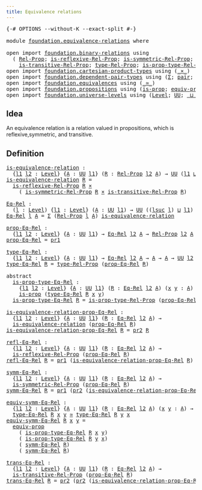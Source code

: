 ```yaml
---
title: Equivalence relations
---
```


<pre class="Agda"><a id="47" class="Symbol">{-#</a> <a id="51" class="Keyword">OPTIONS</a> <a id="59" class="Pragma">--without-K</a> <a id="71" class="Pragma">--exact-split</a> <a id="85" class="Symbol">#-}</a>

<a id="90" class="Keyword">module</a> <a id="97" href="foundation.equivalence-relations.html" class="Module">foundation.equivalence-relations</a> <a id="130" class="Keyword">where</a>

<a id="137" class="Keyword">open</a> <a id="142" class="Keyword">import</a> <a id="149" href="foundation.binary-relations.html" class="Module">foundation.binary-relations</a> <a id="177" class="Keyword">using</a>
  <a id="185" class="Symbol">(</a> <a id="187" href="foundation.binary-relations.html#768" class="Function">Rel-Prop</a><a id="195" class="Symbol">;</a> <a id="197" href="foundation.binary-relations.html#1614" class="Function">is-reflexive-Rel-Prop</a><a id="218" class="Symbol">;</a> <a id="220" href="foundation.binary-relations.html#1766" class="Function">is-symmetric-Rel-Prop</a><a id="241" class="Symbol">;</a>
    <a id="247" href="foundation.binary-relations.html#1942" class="Function">is-transitive-Rel-Prop</a><a id="269" class="Symbol">;</a> <a id="271" href="foundation.binary-relations.html#875" class="Function">type-Rel-Prop</a><a id="284" class="Symbol">;</a> <a id="286" href="foundation.binary-relations.html#1003" class="Function">is-prop-type-Rel-Prop</a><a id="307" class="Symbol">)</a>
<a id="309" class="Keyword">open</a> <a id="314" class="Keyword">import</a> <a id="321" href="foundation.cartesian-product-types.html" class="Module">foundation.cartesian-product-types</a> <a id="356" class="Keyword">using</a> <a id="362" class="Symbol">(</a><a id="363" href="foundation-core.cartesian-product-types.html#590" class="Function Operator">_×_</a><a id="366" class="Symbol">)</a>
<a id="368" class="Keyword">open</a> <a id="373" class="Keyword">import</a> <a id="380" href="foundation.dependent-pair-types.html" class="Module">foundation.dependent-pair-types</a> <a id="412" class="Keyword">using</a> <a id="418" class="Symbol">(</a><a id="419" href="foundation-core.dependent-pair-types.html#515" class="Record">Σ</a><a id="420" class="Symbol">;</a> <a id="422" href="foundation-core.dependent-pair-types.html#588" class="InductiveConstructor">pair</a><a id="426" class="Symbol">;</a> <a id="428" href="foundation-core.dependent-pair-types.html#605" class="Field">pr1</a><a id="431" class="Symbol">;</a> <a id="433" href="foundation-core.dependent-pair-types.html#617" class="Field">pr2</a><a id="436" class="Symbol">)</a>
<a id="438" class="Keyword">open</a> <a id="443" class="Keyword">import</a> <a id="450" href="foundation.equivalences.html" class="Module">foundation.equivalences</a> <a id="474" class="Keyword">using</a> <a id="480" class="Symbol">(</a><a id="481" href="foundation-core.equivalences.html#1621" class="Function Operator">_≃_</a><a id="484" class="Symbol">)</a>
<a id="486" class="Keyword">open</a> <a id="491" class="Keyword">import</a> <a id="498" href="foundation.propositions.html" class="Module">foundation.propositions</a> <a id="522" class="Keyword">using</a> <a id="528" class="Symbol">(</a><a id="529" href="foundation-core.propositions.html#1309" class="Function">is-prop</a><a id="536" class="Symbol">;</a> <a id="538" href="foundation-core.propositions.html#3958" class="Function">equiv-prop</a><a id="548" class="Symbol">)</a>
<a id="550" class="Keyword">open</a> <a id="555" class="Keyword">import</a> <a id="562" href="foundation.universe-levels.html" class="Module">foundation.universe-levels</a> <a id="589" class="Keyword">using</a> <a id="595" class="Symbol">(</a><a id="596" href="Agda.Primitive.html#597" class="Postulate">Level</a><a id="601" class="Symbol">;</a> <a id="603" href="foundation-core.universe-levels.html#235" class="Primitive">UU</a><a id="605" class="Symbol">;</a> <a id="607" href="Agda.Primitive.html#810" class="Primitive Operator">_⊔_</a><a id="610" class="Symbol">;</a> <a id="612" href="Agda.Primitive.html#780" class="Primitive">lsuc</a><a id="616" class="Symbol">)</a>
</pre>
## Idea

An equivalence relation is a relation valued in propositions, which is reflexive,symmetric, and transitive.

## Definition

<pre class="Agda"><a id="is-equivalence-relation"></a><a id="764" href="foundation.equivalence-relations.html#764" class="Function">is-equivalence-relation</a> <a id="788" class="Symbol">:</a>
  <a id="792" class="Symbol">{</a><a id="793" href="foundation.equivalence-relations.html#793" class="Bound">l1</a> <a id="796" href="foundation.equivalence-relations.html#796" class="Bound">l2</a> <a id="799" class="Symbol">:</a> <a id="801" href="Agda.Primitive.html#597" class="Postulate">Level</a><a id="806" class="Symbol">}</a> <a id="808" class="Symbol">{</a><a id="809" href="foundation.equivalence-relations.html#809" class="Bound">A</a> <a id="811" class="Symbol">:</a> <a id="813" href="foundation-core.universe-levels.html#235" class="Primitive">UU</a> <a id="816" href="foundation.equivalence-relations.html#793" class="Bound">l1</a><a id="818" class="Symbol">}</a> <a id="820" class="Symbol">(</a><a id="821" href="foundation.equivalence-relations.html#821" class="Bound">R</a> <a id="823" class="Symbol">:</a> <a id="825" href="foundation.binary-relations.html#768" class="Function">Rel-Prop</a> <a id="834" href="foundation.equivalence-relations.html#796" class="Bound">l2</a> <a id="837" href="foundation.equivalence-relations.html#809" class="Bound">A</a><a id="838" class="Symbol">)</a> <a id="840" class="Symbol">→</a> <a id="842" href="foundation-core.universe-levels.html#235" class="Primitive">UU</a> <a id="845" class="Symbol">(</a><a id="846" href="foundation.equivalence-relations.html#793" class="Bound">l1</a> <a id="849" href="Agda.Primitive.html#810" class="Primitive Operator">⊔</a> <a id="851" href="foundation.equivalence-relations.html#796" class="Bound">l2</a><a id="853" class="Symbol">)</a>
<a id="855" href="foundation.equivalence-relations.html#764" class="Function">is-equivalence-relation</a> <a id="879" href="foundation.equivalence-relations.html#879" class="Bound">R</a> <a id="881" class="Symbol">=</a>
  <a id="885" href="foundation.binary-relations.html#1614" class="Function">is-reflexive-Rel-Prop</a> <a id="907" href="foundation.equivalence-relations.html#879" class="Bound">R</a> <a id="909" href="foundation-core.cartesian-product-types.html#590" class="Function Operator">×</a>
    <a id="915" class="Symbol">(</a> <a id="917" href="foundation.binary-relations.html#1766" class="Function">is-symmetric-Rel-Prop</a> <a id="939" href="foundation.equivalence-relations.html#879" class="Bound">R</a> <a id="941" href="foundation-core.cartesian-product-types.html#590" class="Function Operator">×</a> <a id="943" href="foundation.binary-relations.html#1942" class="Function">is-transitive-Rel-Prop</a> <a id="966" href="foundation.equivalence-relations.html#879" class="Bound">R</a><a id="967" class="Symbol">)</a>

<a id="Eq-Rel"></a><a id="970" href="foundation.equivalence-relations.html#970" class="Function">Eq-Rel</a> <a id="977" class="Symbol">:</a>
  <a id="981" class="Symbol">(</a><a id="982" href="foundation.equivalence-relations.html#982" class="Bound">l</a> <a id="984" class="Symbol">:</a> <a id="986" href="Agda.Primitive.html#597" class="Postulate">Level</a><a id="991" class="Symbol">)</a> <a id="993" class="Symbol">{</a><a id="994" href="foundation.equivalence-relations.html#994" class="Bound">l1</a> <a id="997" class="Symbol">:</a> <a id="999" href="Agda.Primitive.html#597" class="Postulate">Level</a><a id="1004" class="Symbol">}</a> <a id="1006" class="Symbol">(</a><a id="1007" href="foundation.equivalence-relations.html#1007" class="Bound">A</a> <a id="1009" class="Symbol">:</a> <a id="1011" href="foundation-core.universe-levels.html#235" class="Primitive">UU</a> <a id="1014" href="foundation.equivalence-relations.html#994" class="Bound">l1</a><a id="1016" class="Symbol">)</a> <a id="1018" class="Symbol">→</a> <a id="1020" href="foundation-core.universe-levels.html#235" class="Primitive">UU</a> <a id="1023" class="Symbol">((</a><a id="1025" href="Agda.Primitive.html#780" class="Primitive">lsuc</a> <a id="1030" href="foundation.equivalence-relations.html#982" class="Bound">l</a><a id="1031" class="Symbol">)</a> <a id="1033" href="Agda.Primitive.html#810" class="Primitive Operator">⊔</a> <a id="1035" href="foundation.equivalence-relations.html#994" class="Bound">l1</a><a id="1037" class="Symbol">)</a>
<a id="1039" href="foundation.equivalence-relations.html#970" class="Function">Eq-Rel</a> <a id="1046" href="foundation.equivalence-relations.html#1046" class="Bound">l</a> <a id="1048" href="foundation.equivalence-relations.html#1048" class="Bound">A</a> <a id="1050" class="Symbol">=</a> <a id="1052" href="foundation-core.dependent-pair-types.html#515" class="Record">Σ</a> <a id="1054" class="Symbol">(</a><a id="1055" href="foundation.binary-relations.html#768" class="Function">Rel-Prop</a> <a id="1064" href="foundation.equivalence-relations.html#1046" class="Bound">l</a> <a id="1066" href="foundation.equivalence-relations.html#1048" class="Bound">A</a><a id="1067" class="Symbol">)</a> <a id="1069" href="foundation.equivalence-relations.html#764" class="Function">is-equivalence-relation</a>

<a id="prop-Eq-Rel"></a><a id="1094" href="foundation.equivalence-relations.html#1094" class="Function">prop-Eq-Rel</a> <a id="1106" class="Symbol">:</a>
  <a id="1110" class="Symbol">{</a><a id="1111" href="foundation.equivalence-relations.html#1111" class="Bound">l1</a> <a id="1114" href="foundation.equivalence-relations.html#1114" class="Bound">l2</a> <a id="1117" class="Symbol">:</a> <a id="1119" href="Agda.Primitive.html#597" class="Postulate">Level</a><a id="1124" class="Symbol">}</a> <a id="1126" class="Symbol">{</a><a id="1127" href="foundation.equivalence-relations.html#1127" class="Bound">A</a> <a id="1129" class="Symbol">:</a> <a id="1131" href="foundation-core.universe-levels.html#235" class="Primitive">UU</a> <a id="1134" href="foundation.equivalence-relations.html#1111" class="Bound">l1</a><a id="1136" class="Symbol">}</a> <a id="1138" class="Symbol">→</a> <a id="1140" href="foundation.equivalence-relations.html#970" class="Function">Eq-Rel</a> <a id="1147" href="foundation.equivalence-relations.html#1114" class="Bound">l2</a> <a id="1150" href="foundation.equivalence-relations.html#1127" class="Bound">A</a> <a id="1152" class="Symbol">→</a> <a id="1154" href="foundation.binary-relations.html#768" class="Function">Rel-Prop</a> <a id="1163" href="foundation.equivalence-relations.html#1114" class="Bound">l2</a> <a id="1166" href="foundation.equivalence-relations.html#1127" class="Bound">A</a>
<a id="1168" href="foundation.equivalence-relations.html#1094" class="Function">prop-Eq-Rel</a> <a id="1180" class="Symbol">=</a> <a id="1182" href="foundation-core.dependent-pair-types.html#605" class="Field">pr1</a>

<a id="type-Eq-Rel"></a><a id="1187" href="foundation.equivalence-relations.html#1187" class="Function">type-Eq-Rel</a> <a id="1199" class="Symbol">:</a>
  <a id="1203" class="Symbol">{</a><a id="1204" href="foundation.equivalence-relations.html#1204" class="Bound">l1</a> <a id="1207" href="foundation.equivalence-relations.html#1207" class="Bound">l2</a> <a id="1210" class="Symbol">:</a> <a id="1212" href="Agda.Primitive.html#597" class="Postulate">Level</a><a id="1217" class="Symbol">}</a> <a id="1219" class="Symbol">{</a><a id="1220" href="foundation.equivalence-relations.html#1220" class="Bound">A</a> <a id="1222" class="Symbol">:</a> <a id="1224" href="foundation-core.universe-levels.html#235" class="Primitive">UU</a> <a id="1227" href="foundation.equivalence-relations.html#1204" class="Bound">l1</a><a id="1229" class="Symbol">}</a> <a id="1231" class="Symbol">→</a> <a id="1233" href="foundation.equivalence-relations.html#970" class="Function">Eq-Rel</a> <a id="1240" href="foundation.equivalence-relations.html#1207" class="Bound">l2</a> <a id="1243" href="foundation.equivalence-relations.html#1220" class="Bound">A</a> <a id="1245" class="Symbol">→</a> <a id="1247" href="foundation.equivalence-relations.html#1220" class="Bound">A</a> <a id="1249" class="Symbol">→</a> <a id="1251" href="foundation.equivalence-relations.html#1220" class="Bound">A</a> <a id="1253" class="Symbol">→</a> <a id="1255" href="foundation-core.universe-levels.html#235" class="Primitive">UU</a> <a id="1258" href="foundation.equivalence-relations.html#1207" class="Bound">l2</a>
<a id="1261" href="foundation.equivalence-relations.html#1187" class="Function">type-Eq-Rel</a> <a id="1273" href="foundation.equivalence-relations.html#1273" class="Bound">R</a> <a id="1275" class="Symbol">=</a> <a id="1277" href="foundation.binary-relations.html#875" class="Function">type-Rel-Prop</a> <a id="1291" class="Symbol">(</a><a id="1292" href="foundation.equivalence-relations.html#1094" class="Function">prop-Eq-Rel</a> <a id="1304" href="foundation.equivalence-relations.html#1273" class="Bound">R</a><a id="1305" class="Symbol">)</a>

<a id="1308" class="Keyword">abstract</a>
  <a id="is-prop-type-Eq-Rel"></a><a id="1319" href="foundation.equivalence-relations.html#1319" class="Function">is-prop-type-Eq-Rel</a> <a id="1339" class="Symbol">:</a>
    <a id="1345" class="Symbol">{</a><a id="1346" href="foundation.equivalence-relations.html#1346" class="Bound">l1</a> <a id="1349" href="foundation.equivalence-relations.html#1349" class="Bound">l2</a> <a id="1352" class="Symbol">:</a> <a id="1354" href="Agda.Primitive.html#597" class="Postulate">Level</a><a id="1359" class="Symbol">}</a> <a id="1361" class="Symbol">{</a><a id="1362" href="foundation.equivalence-relations.html#1362" class="Bound">A</a> <a id="1364" class="Symbol">:</a> <a id="1366" href="foundation-core.universe-levels.html#235" class="Primitive">UU</a> <a id="1369" href="foundation.equivalence-relations.html#1346" class="Bound">l1</a><a id="1371" class="Symbol">}</a> <a id="1373" class="Symbol">(</a><a id="1374" href="foundation.equivalence-relations.html#1374" class="Bound">R</a> <a id="1376" class="Symbol">:</a> <a id="1378" href="foundation.equivalence-relations.html#970" class="Function">Eq-Rel</a> <a id="1385" href="foundation.equivalence-relations.html#1349" class="Bound">l2</a> <a id="1388" href="foundation.equivalence-relations.html#1362" class="Bound">A</a><a id="1389" class="Symbol">)</a> <a id="1391" class="Symbol">(</a><a id="1392" href="foundation.equivalence-relations.html#1392" class="Bound">x</a> <a id="1394" href="foundation.equivalence-relations.html#1394" class="Bound">y</a> <a id="1396" class="Symbol">:</a> <a id="1398" href="foundation.equivalence-relations.html#1362" class="Bound">A</a><a id="1399" class="Symbol">)</a> <a id="1401" class="Symbol">→</a>
    <a id="1407" href="foundation-core.propositions.html#1309" class="Function">is-prop</a> <a id="1415" class="Symbol">(</a><a id="1416" href="foundation.equivalence-relations.html#1187" class="Function">type-Eq-Rel</a> <a id="1428" href="foundation.equivalence-relations.html#1374" class="Bound">R</a> <a id="1430" href="foundation.equivalence-relations.html#1392" class="Bound">x</a> <a id="1432" href="foundation.equivalence-relations.html#1394" class="Bound">y</a><a id="1433" class="Symbol">)</a>
  <a id="1437" href="foundation.equivalence-relations.html#1319" class="Function">is-prop-type-Eq-Rel</a> <a id="1457" href="foundation.equivalence-relations.html#1457" class="Bound">R</a> <a id="1459" class="Symbol">=</a> <a id="1461" href="foundation.binary-relations.html#1003" class="Function">is-prop-type-Rel-Prop</a> <a id="1483" class="Symbol">(</a><a id="1484" href="foundation.equivalence-relations.html#1094" class="Function">prop-Eq-Rel</a> <a id="1496" href="foundation.equivalence-relations.html#1457" class="Bound">R</a><a id="1497" class="Symbol">)</a>

<a id="is-equivalence-relation-prop-Eq-Rel"></a><a id="1500" href="foundation.equivalence-relations.html#1500" class="Function">is-equivalence-relation-prop-Eq-Rel</a> <a id="1536" class="Symbol">:</a>
  <a id="1540" class="Symbol">{</a><a id="1541" href="foundation.equivalence-relations.html#1541" class="Bound">l1</a> <a id="1544" href="foundation.equivalence-relations.html#1544" class="Bound">l2</a> <a id="1547" class="Symbol">:</a> <a id="1549" href="Agda.Primitive.html#597" class="Postulate">Level</a><a id="1554" class="Symbol">}</a> <a id="1556" class="Symbol">{</a><a id="1557" href="foundation.equivalence-relations.html#1557" class="Bound">A</a> <a id="1559" class="Symbol">:</a> <a id="1561" href="foundation-core.universe-levels.html#235" class="Primitive">UU</a> <a id="1564" href="foundation.equivalence-relations.html#1541" class="Bound">l1</a><a id="1566" class="Symbol">}</a> <a id="1568" class="Symbol">(</a><a id="1569" href="foundation.equivalence-relations.html#1569" class="Bound">R</a> <a id="1571" class="Symbol">:</a> <a id="1573" href="foundation.equivalence-relations.html#970" class="Function">Eq-Rel</a> <a id="1580" href="foundation.equivalence-relations.html#1544" class="Bound">l2</a> <a id="1583" href="foundation.equivalence-relations.html#1557" class="Bound">A</a><a id="1584" class="Symbol">)</a> <a id="1586" class="Symbol">→</a>
  <a id="1590" href="foundation.equivalence-relations.html#764" class="Function">is-equivalence-relation</a> <a id="1614" class="Symbol">(</a><a id="1615" href="foundation.equivalence-relations.html#1094" class="Function">prop-Eq-Rel</a> <a id="1627" href="foundation.equivalence-relations.html#1569" class="Bound">R</a><a id="1628" class="Symbol">)</a>
<a id="1630" href="foundation.equivalence-relations.html#1500" class="Function">is-equivalence-relation-prop-Eq-Rel</a> <a id="1666" href="foundation.equivalence-relations.html#1666" class="Bound">R</a> <a id="1668" class="Symbol">=</a> <a id="1670" href="foundation-core.dependent-pair-types.html#617" class="Field">pr2</a> <a id="1674" href="foundation.equivalence-relations.html#1666" class="Bound">R</a>

<a id="refl-Eq-Rel"></a><a id="1677" href="foundation.equivalence-relations.html#1677" class="Function">refl-Eq-Rel</a> <a id="1689" class="Symbol">:</a>
  <a id="1693" class="Symbol">{</a><a id="1694" href="foundation.equivalence-relations.html#1694" class="Bound">l1</a> <a id="1697" href="foundation.equivalence-relations.html#1697" class="Bound">l2</a> <a id="1700" class="Symbol">:</a> <a id="1702" href="Agda.Primitive.html#597" class="Postulate">Level</a><a id="1707" class="Symbol">}</a> <a id="1709" class="Symbol">{</a><a id="1710" href="foundation.equivalence-relations.html#1710" class="Bound">A</a> <a id="1712" class="Symbol">:</a> <a id="1714" href="foundation-core.universe-levels.html#235" class="Primitive">UU</a> <a id="1717" href="foundation.equivalence-relations.html#1694" class="Bound">l1</a><a id="1719" class="Symbol">}</a> <a id="1721" class="Symbol">(</a><a id="1722" href="foundation.equivalence-relations.html#1722" class="Bound">R</a> <a id="1724" class="Symbol">:</a> <a id="1726" href="foundation.equivalence-relations.html#970" class="Function">Eq-Rel</a> <a id="1733" href="foundation.equivalence-relations.html#1697" class="Bound">l2</a> <a id="1736" href="foundation.equivalence-relations.html#1710" class="Bound">A</a><a id="1737" class="Symbol">)</a> <a id="1739" class="Symbol">→</a>
  <a id="1743" href="foundation.binary-relations.html#1614" class="Function">is-reflexive-Rel-Prop</a> <a id="1765" class="Symbol">(</a><a id="1766" href="foundation.equivalence-relations.html#1094" class="Function">prop-Eq-Rel</a> <a id="1778" href="foundation.equivalence-relations.html#1722" class="Bound">R</a><a id="1779" class="Symbol">)</a>
<a id="1781" href="foundation.equivalence-relations.html#1677" class="Function">refl-Eq-Rel</a> <a id="1793" href="foundation.equivalence-relations.html#1793" class="Bound">R</a> <a id="1795" class="Symbol">=</a> <a id="1797" href="foundation-core.dependent-pair-types.html#605" class="Field">pr1</a> <a id="1801" class="Symbol">(</a><a id="1802" href="foundation.equivalence-relations.html#1500" class="Function">is-equivalence-relation-prop-Eq-Rel</a> <a id="1838" href="foundation.equivalence-relations.html#1793" class="Bound">R</a><a id="1839" class="Symbol">)</a>

<a id="symm-Eq-Rel"></a><a id="1842" href="foundation.equivalence-relations.html#1842" class="Function">symm-Eq-Rel</a> <a id="1854" class="Symbol">:</a>
  <a id="1858" class="Symbol">{</a><a id="1859" href="foundation.equivalence-relations.html#1859" class="Bound">l1</a> <a id="1862" href="foundation.equivalence-relations.html#1862" class="Bound">l2</a> <a id="1865" class="Symbol">:</a> <a id="1867" href="Agda.Primitive.html#597" class="Postulate">Level</a><a id="1872" class="Symbol">}</a> <a id="1874" class="Symbol">{</a><a id="1875" href="foundation.equivalence-relations.html#1875" class="Bound">A</a> <a id="1877" class="Symbol">:</a> <a id="1879" href="foundation-core.universe-levels.html#235" class="Primitive">UU</a> <a id="1882" href="foundation.equivalence-relations.html#1859" class="Bound">l1</a><a id="1884" class="Symbol">}</a> <a id="1886" class="Symbol">(</a><a id="1887" href="foundation.equivalence-relations.html#1887" class="Bound">R</a> <a id="1889" class="Symbol">:</a> <a id="1891" href="foundation.equivalence-relations.html#970" class="Function">Eq-Rel</a> <a id="1898" href="foundation.equivalence-relations.html#1862" class="Bound">l2</a> <a id="1901" href="foundation.equivalence-relations.html#1875" class="Bound">A</a><a id="1902" class="Symbol">)</a> <a id="1904" class="Symbol">→</a>
  <a id="1908" href="foundation.binary-relations.html#1766" class="Function">is-symmetric-Rel-Prop</a> <a id="1930" class="Symbol">(</a><a id="1931" href="foundation.equivalence-relations.html#1094" class="Function">prop-Eq-Rel</a> <a id="1943" href="foundation.equivalence-relations.html#1887" class="Bound">R</a><a id="1944" class="Symbol">)</a>
<a id="1946" href="foundation.equivalence-relations.html#1842" class="Function">symm-Eq-Rel</a> <a id="1958" href="foundation.equivalence-relations.html#1958" class="Bound">R</a> <a id="1960" class="Symbol">=</a> <a id="1962" href="foundation-core.dependent-pair-types.html#605" class="Field">pr1</a> <a id="1966" class="Symbol">(</a><a id="1967" href="foundation-core.dependent-pair-types.html#617" class="Field">pr2</a> <a id="1971" class="Symbol">(</a><a id="1972" href="foundation.equivalence-relations.html#1500" class="Function">is-equivalence-relation-prop-Eq-Rel</a> <a id="2008" href="foundation.equivalence-relations.html#1958" class="Bound">R</a><a id="2009" class="Symbol">))</a>

<a id="equiv-symm-Eq-Rel"></a><a id="2013" href="foundation.equivalence-relations.html#2013" class="Function">equiv-symm-Eq-Rel</a> <a id="2031" class="Symbol">:</a>
  <a id="2035" class="Symbol">{</a><a id="2036" href="foundation.equivalence-relations.html#2036" class="Bound">l1</a> <a id="2039" href="foundation.equivalence-relations.html#2039" class="Bound">l2</a> <a id="2042" class="Symbol">:</a> <a id="2044" href="Agda.Primitive.html#597" class="Postulate">Level</a><a id="2049" class="Symbol">}</a> <a id="2051" class="Symbol">{</a><a id="2052" href="foundation.equivalence-relations.html#2052" class="Bound">A</a> <a id="2054" class="Symbol">:</a> <a id="2056" href="foundation-core.universe-levels.html#235" class="Primitive">UU</a> <a id="2059" href="foundation.equivalence-relations.html#2036" class="Bound">l1</a><a id="2061" class="Symbol">}</a> <a id="2063" class="Symbol">(</a><a id="2064" href="foundation.equivalence-relations.html#2064" class="Bound">R</a> <a id="2066" class="Symbol">:</a> <a id="2068" href="foundation.equivalence-relations.html#970" class="Function">Eq-Rel</a> <a id="2075" href="foundation.equivalence-relations.html#2039" class="Bound">l2</a> <a id="2078" href="foundation.equivalence-relations.html#2052" class="Bound">A</a><a id="2079" class="Symbol">)</a> <a id="2081" class="Symbol">(</a><a id="2082" href="foundation.equivalence-relations.html#2082" class="Bound">x</a> <a id="2084" href="foundation.equivalence-relations.html#2084" class="Bound">y</a> <a id="2086" class="Symbol">:</a> <a id="2088" href="foundation.equivalence-relations.html#2052" class="Bound">A</a><a id="2089" class="Symbol">)</a> <a id="2091" class="Symbol">→</a>
  <a id="2095" href="foundation.equivalence-relations.html#1187" class="Function">type-Eq-Rel</a> <a id="2107" href="foundation.equivalence-relations.html#2064" class="Bound">R</a> <a id="2109" href="foundation.equivalence-relations.html#2082" class="Bound">x</a> <a id="2111" href="foundation.equivalence-relations.html#2084" class="Bound">y</a> <a id="2113" href="foundation-core.equivalences.html#1621" class="Function Operator">≃</a> <a id="2115" href="foundation.equivalence-relations.html#1187" class="Function">type-Eq-Rel</a> <a id="2127" href="foundation.equivalence-relations.html#2064" class="Bound">R</a> <a id="2129" href="foundation.equivalence-relations.html#2084" class="Bound">y</a> <a id="2131" href="foundation.equivalence-relations.html#2082" class="Bound">x</a>
<a id="2133" href="foundation.equivalence-relations.html#2013" class="Function">equiv-symm-Eq-Rel</a> <a id="2151" href="foundation.equivalence-relations.html#2151" class="Bound">R</a> <a id="2153" href="foundation.equivalence-relations.html#2153" class="Bound">x</a> <a id="2155" href="foundation.equivalence-relations.html#2155" class="Bound">y</a> <a id="2157" class="Symbol">=</a>
  <a id="2161" href="foundation-core.propositions.html#3958" class="Function">equiv-prop</a>
    <a id="2176" class="Symbol">(</a> <a id="2178" href="foundation.equivalence-relations.html#1319" class="Function">is-prop-type-Eq-Rel</a> <a id="2198" href="foundation.equivalence-relations.html#2151" class="Bound">R</a> <a id="2200" href="foundation.equivalence-relations.html#2153" class="Bound">x</a> <a id="2202" href="foundation.equivalence-relations.html#2155" class="Bound">y</a><a id="2203" class="Symbol">)</a>
    <a id="2209" class="Symbol">(</a> <a id="2211" href="foundation.equivalence-relations.html#1319" class="Function">is-prop-type-Eq-Rel</a> <a id="2231" href="foundation.equivalence-relations.html#2151" class="Bound">R</a> <a id="2233" href="foundation.equivalence-relations.html#2155" class="Bound">y</a> <a id="2235" href="foundation.equivalence-relations.html#2153" class="Bound">x</a><a id="2236" class="Symbol">)</a>
    <a id="2242" class="Symbol">(</a> <a id="2244" href="foundation.equivalence-relations.html#1842" class="Function">symm-Eq-Rel</a> <a id="2256" href="foundation.equivalence-relations.html#2151" class="Bound">R</a><a id="2257" class="Symbol">)</a>
    <a id="2263" class="Symbol">(</a> <a id="2265" href="foundation.equivalence-relations.html#1842" class="Function">symm-Eq-Rel</a> <a id="2277" href="foundation.equivalence-relations.html#2151" class="Bound">R</a><a id="2278" class="Symbol">)</a>

<a id="trans-Eq-Rel"></a><a id="2281" href="foundation.equivalence-relations.html#2281" class="Function">trans-Eq-Rel</a> <a id="2294" class="Symbol">:</a>
  <a id="2298" class="Symbol">{</a><a id="2299" href="foundation.equivalence-relations.html#2299" class="Bound">l1</a> <a id="2302" href="foundation.equivalence-relations.html#2302" class="Bound">l2</a> <a id="2305" class="Symbol">:</a> <a id="2307" href="Agda.Primitive.html#597" class="Postulate">Level</a><a id="2312" class="Symbol">}</a> <a id="2314" class="Symbol">{</a><a id="2315" href="foundation.equivalence-relations.html#2315" class="Bound">A</a> <a id="2317" class="Symbol">:</a> <a id="2319" href="foundation-core.universe-levels.html#235" class="Primitive">UU</a> <a id="2322" href="foundation.equivalence-relations.html#2299" class="Bound">l1</a><a id="2324" class="Symbol">}</a> <a id="2326" class="Symbol">(</a><a id="2327" href="foundation.equivalence-relations.html#2327" class="Bound">R</a> <a id="2329" class="Symbol">:</a> <a id="2331" href="foundation.equivalence-relations.html#970" class="Function">Eq-Rel</a> <a id="2338" href="foundation.equivalence-relations.html#2302" class="Bound">l2</a> <a id="2341" href="foundation.equivalence-relations.html#2315" class="Bound">A</a><a id="2342" class="Symbol">)</a> <a id="2344" class="Symbol">→</a>
  <a id="2348" href="foundation.binary-relations.html#1942" class="Function">is-transitive-Rel-Prop</a> <a id="2371" class="Symbol">(</a><a id="2372" href="foundation.equivalence-relations.html#1094" class="Function">prop-Eq-Rel</a> <a id="2384" href="foundation.equivalence-relations.html#2327" class="Bound">R</a><a id="2385" class="Symbol">)</a>
<a id="2387" href="foundation.equivalence-relations.html#2281" class="Function">trans-Eq-Rel</a> <a id="2400" href="foundation.equivalence-relations.html#2400" class="Bound">R</a> <a id="2402" class="Symbol">=</a> <a id="2404" href="foundation-core.dependent-pair-types.html#617" class="Field">pr2</a> <a id="2408" class="Symbol">(</a><a id="2409" href="foundation-core.dependent-pair-types.html#617" class="Field">pr2</a> <a id="2413" class="Symbol">(</a><a id="2414" href="foundation.equivalence-relations.html#1500" class="Function">is-equivalence-relation-prop-Eq-Rel</a> <a id="2450" href="foundation.equivalence-relations.html#2400" class="Bound">R</a><a id="2451" class="Symbol">))</a>
</pre>